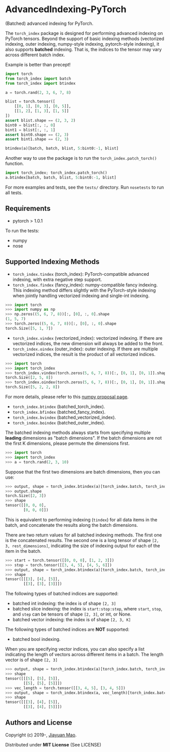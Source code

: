 # AdvancedIndexing-PyTorch
(Batched) advanced indexing for PyTorch.

The `torch_index` package is designed for performing advanced indexing on PyTorch tensors. Beyond the support of basic indexing methods (vectorized indexing, outer indexing, numpy-style indexing, pytorch-style indexing), it also supports **batched** indexing. That is, the indices to the tensor may vary across different batch index.

Example is better than precept!

```python
import torch
from torch_index import batch
from torch_index import btindex

a = torch.rand(2, 3, 6, 7, 8)

blist = torch.tensor([
    [[0, 1], [0, 3], [0, 5]],
    [[1, 2], [1, 3], [1, 5]]
])
assert blist.shape == (2, 3, 2)
bint0 = blist[:, :, 0]
bint1 = blist[:, :, 1]
assert bint0.shape == (2, 3)
assert bint1.shape == (2, 3)

btindex(a)[batch, batch, blist, 5:bint0:-1, blist]
```

Another way to use the package is to run the `torch_index.patch_torch()` function.
```python
import torch_index; torch_index.patch_torch()
a.btindex[batch, batch, blist, 5:bint0:-1, blist]
```

For more examples and tests, see the `tests/` directory. Run `nosetests` to run all tests.

## Requirements
- pytorch > 1.0.1

To run the tests:
- numpy
- nose

## Supported Indexing Methods

- `torch_index.tindex` (torch_index): PyTorch-compatible advanced indexing, with extra negative step support.
- `torch_index.findex` (fancy_index): numpy-compatible fancy indexing. This indexing method differs slightly with the PyTorch-style indexing when jointly handling vectorized indexing and single-int indexing.
```python
>>> import torch
>>> import numpy as np
>>> np.zeros((5, 6, 7, 8))[:, [0], :, 0].shape
(1, 5, 7)
>>> torch.zeros((5, 6, 7, 8))[:, [0], :, 0].shape
torch.Size([5, 1, 7])
```
- `torch_index.vindex` (vectorized_index): vectorized indexing. If there are vectorized indices, the new dimension will always be added to the front.
- `torch_index.oindex` (outer_index): outer indexing. If there are multiple vectorized indices, the result is the product of all vectorized indices.
```python
>>> import torch
>>> import torch_index
>>> torch_index.vindex(torch.zeros(5, 6, 7, 8))[:, [0, 1], [0, 1]].shape
torch.Size([2, 5, 8])
>>> torch_index.oindex(torch.zeros(5, 6, 7, 8))[:, [0, 1], [0, 1]].shape
torch.Size([5, 2, 2, 8])
```
For more details, please refer to this [numpy proposal page](https://www.numpy.org/neps/nep-0021-advanced-indexing.html).
- `torch_index.btindex` (batched_torch_index).
- `torch_index.bfindex` (batched_fancy_index).
- `torch_index.bvindex` (batched_vectorized_index).
- `torch_index.boindex` (batched_outer_index).

The batched indexing methods always starts from specifying multiple **leading** dimensions as "batch dimensions". If the batch dimensions are not the first K dimensions, please permute the dimensions first.
```python
>>> import torch
>>> import torch_index
>>> a = torch.rand(2, 3, 10)
```
Suppose that the first two dimensions are batch dimensions, then you can use:
```python
>>> output, shape = torch_index.btindex(a)[torch_index.batch, torch_index.batch, torch.zeros((2, 3), dtype=torch.long)]
>>> output.shape
torch.Size([2, 3])
>>> shape
tensor([[0, 0, 0],
        [0, 0, 0]])
```
This is equivalent to performing indexing (`tindex`) for all data items in the batch, and concatenate the results along the batch dimensions.

There are two return values for all batched indexing methods. The first one is the concatenated results. The second one is a long tensor of shape `[2, 3, rest_dimensions]`, indicating the size of indexing output for each of the item in the batch.
```python
>>> start = torch.tensor([[0, 0, 0], [1, 2, 3]])
>>> stop = torch.tensor([[3, 4, 5], [4, 5, 6]])
>>> output, shape = torch_index.btindex(a)[torch_index.batch, torch_index.batch, start:stop]
>>> shape
tensor([[[3], [4], [5]],
        [[3], [3], [3]]])
```

The following types of batched indices are supported:
- batched int indexing: the index is of shape `[2, 3]`
- batched slice indexing: the index is `start:stop:step`, where `start`, `stop`, and `step` can be tensors of shape `[2, 3]`, or int, or None.
- batched vector indexing: the index is of shape `[2, 3, K]`

The following types of batched indices are **NOT** supported:
- batched bool indexing.

When you are specifying vector indices, you can also specify a list indicating the length of vectors across different items in a batch. The length vector is of shape `[2, 3]`
```python
>>> output, shape = torch_index.btindex(a)[torch_index.batch, torch_index.batch, torch.zeros((2, 3, 5), dtype=torch.long)]
>>> shape
tensor([[[5], [5], [5]],
        [[5], [5], [5]]])
>>> vec_length = torch.tensor([[3, 4, 5], [3, 4, 5]])
>>> output, shape = torch_index.btindex(a, vec_length)[torch_index.batch, torch_index.batch, torch.zeros((2, 3, 5), dtype=torch.long)]
>>> shape
tensor([[[3], [4], [5]],
        [[3], [4], [5]]])
```

## Authors and License

Copyright (c) 2019-, [Jiayuan Mao](http://jiayuanm.com).

Distributed under **MIT License** (See LICENSE)
